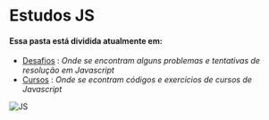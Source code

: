 # Estudos JS

#### Essa pasta está dividida atualmente em:
- [Desafios](https://github.com/Pereira-Araujo/Estudos/tree/main/Js_learning/Desafios/Desafios_Labenu) : *Onde se encontram alguns problemas e tentativas de resolução em Javascript*
- [Cursos](https://github.com/Pereira-Araujo/Estudos/tree/main/Js_learning/cursos/Js_Udemy) : *Onde se econtram códigos e exercícios de cursos de Javascript*

![JS](http://cdn.mos.cms.futurecdn.net/EzgdmaCQuT84bgDL4fhXZS.jpg)

